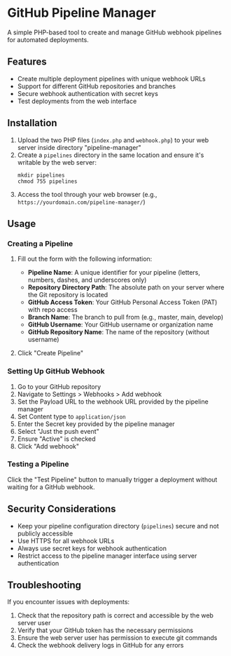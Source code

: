 # GitHub Pipeline Manager

A simple PHP-based tool to create and manage GitHub webhook pipelines for automated deployments.

## Features

- Create multiple deployment pipelines with unique webhook URLs
- Support for different GitHub repositories and branches
- Secure webhook authentication with secret keys
- Test deployments from the web interface

## Installation

1. Upload the two PHP files (`index.php` and `webhook.php`) to your web server inside directory "pipeline-manager"
2. Create a `pipelines` directory in the same location and ensure it's writable by the web server:
   ```
   mkdir pipelines
   chmod 755 pipelines
   ```
3. Access the tool through your web browser (e.g., `https://yourdomain.com/pipeline-manager/`)

## Usage

### Creating a Pipeline

1. Fill out the form with the following information:
   - **Pipeline Name**: A unique identifier for your pipeline (letters, numbers, dashes, and underscores only)
   - **Repository Directory Path**: The absolute path on your server where the Git repository is located
   - **GitHub Access Token**: Your GitHub Personal Access Token (PAT) with repo access
   - **Branch Name**: The branch to pull from (e.g., master, main, develop)
   - **GitHub Username**: Your GitHub username or organization name
   - **GitHub Repository Name**: The name of the repository (without username)

2. Click "Create Pipeline"

### Setting Up GitHub Webhook

1. Go to your GitHub repository
2. Navigate to Settings > Webhooks > Add webhook
3. Set the Payload URL to the webhook URL provided by the pipeline manager
4. Set Content type to `application/json`
5. Enter the Secret key provided by the pipeline manager
6. Select "Just the push event"
7. Ensure "Active" is checked
8. Click "Add webhook"

### Testing a Pipeline

Click the "Test Pipeline" button to manually trigger a deployment without waiting for a GitHub webhook.

## Security Considerations

- Keep your pipeline configuration directory (`pipelines`) secure and not publicly accessible
- Use HTTPS for all webhook URLs
- Always use secret keys for webhook authentication
- Restrict access to the pipeline manager interface using server authentication

## Troubleshooting

If you encounter issues with deployments:

1. Check that the repository path is correct and accessible by the web server user
2. Verify that your GitHub token has the necessary permissions
3. Ensure the web server user has permission to execute git commands
4. Check the webhook delivery logs in GitHub for any errors